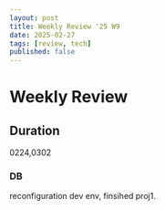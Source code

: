 ```yaml
---
layout: post
title: Weekly Review '25 W9
date: 2025-02-27
tags: [review, tech]
published: false
---
```


# Weekly Review

## Duration

0224,0302

### DB

reconfiguration dev env, finsihed proj1.
